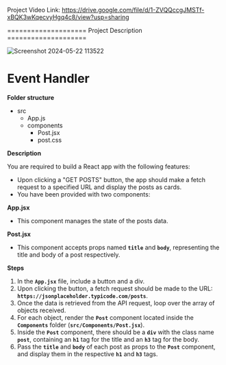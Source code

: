 Project Video Link: https://drive.google.com/file/d/1-ZVQQccgJMSTf-xBQK3wKqecvyHgq4c8/view?usp=sharing

==================== Project Description ====================

![Screenshot 2024-05-22 113522](https://github.com/jay-228/React-Event_Handler/assets/122542095/c91c7e46-7d86-45d3-81b1-2e6f7ba1599d)



# **Event Handler**

**Folder structure**

- src
    - App.js
    - components
        - Post.jsx
        - post.css

**Description**

You are required to build a React app with the following features:

- Upon clicking a "GET POSTS" button, the app should make a fetch request to a specified URL and display the posts as cards.
- You have been provided with two components:

**App.jsx**

- This component manages the state of the posts data.

**Post.jsx**

- This component accepts props named **`title`** and **`body`**, representing the title and body of a post respectively.

**Steps**

1. In the **`App.jsx`** file, include a button and a div.
2. Upon clicking the button, a fetch request should be made to the URL: **`https://jsonplaceholder.typicode.com/posts`**.
3. Once the data is retrieved from the API request, loop over the array of objects received.
4. For each object, render the **`Post`** component located inside the **`Components`** folder (**`src/Components/Post.jsx`**).
5. Inside the **`Post`** component, there should be a **`div`** with the class name **`post`**, containing an **`h1`** tag for the title and an **`h3`** tag for the body.
6. Pass the **`title`** and **`body`** of each post as props to the **`Post`** component, and display them in the respective **`h1`** and **`h3`** tags.
